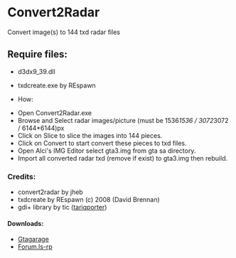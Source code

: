 # Convert2Radar
Convert image(s) to 144 txd radar files

## Require files:
* d3dx9_39.dll
* txdcreate.exe by REspawn

* How:
- Open Convert2Radar.exe
- Browse and Select radar images/picture (must be 1536*1536 / 3072*3072 / 6144*6144)px
- Click on Slice to slice the images into 144 pieces.
- Click on Convert to start convert these pieces to txd files.
- Open Alci's IMG Editor select gta3.img from gta sa directory.
- Import all converted radar txd (remove if exist) to gta3.img then rebuild.

### Credits:
* convert2radar by jheb
* txdcreate     by REspawn (c) 2008 (David Brennan)
* gdi+ library	by tic ([tariqporter](https://github.com/tariqporter/Gdip/blob/master/Gdip.ahk))

#### Downloads:
* [Gtagarage](http://www.gtagarage.com/mods/show.php?id=29048)
* [Forum.ls-rp](https://forum.ls-rp.com/viewtopic.php?f=222&t=650232)
